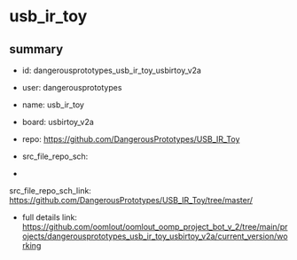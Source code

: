 # usb_ir_toy
 
## summary 
* id: dangerousprototypes_usb_ir_toy_usbirtoy_v2a
* user: dangerousprototypes
* name: usb_ir_toy
* board: usbirtoy_v2a
* repo: https://github.com/DangerousPrototypes/USB_IR_Toy



* src_file_repo_sch: 
*
 src_file_repo_sch_link: https://github.com/DangerousPrototypes/USB_IR_Toy/tree/master/
* full details link: https://github.com/oomlout/oomlout_oomp_project_bot_v_2/tree/main/projects/dangerousprototypes_usb_ir_toy_usbirtoy_v2a/current_version/working  






